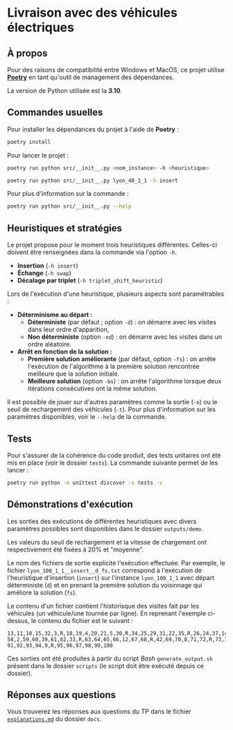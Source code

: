 # Livraison avec des véhicules électriques

## À propos

Pour des raisons de compatibilité entre Windows et MacOS, ce projet utilise **[Poetry](https://python-poetry.org/docs)** en tant qu'outil de management des dépendances.

La version de Python utilisée est la **3.10**.

## Commandes usuelles

Pour installer les dépendances du projet à l'aide de **Poetry** :
```sh
poetry install
```

Pour lancer le projet :
```sh
poetry run python src/__init__.py <nom_instance> -h <heuristique>

poetry run python src/__init__.py lyon_40_1_1 -h insert
```

Pour plus d'information sur la commande :
```sh
poetry run python src/__init__.py --help
```

## Heuristiques et stratégies

Le projet propose pour le moment trois heuristiques différentes.
Celles-ci doivent être renseignées dans la commande via l'option `-h`.

- **Insertion** (`-h insert`)
- **Échange** (`-h swap`)
- **Décalage par triplet** (`-h triplet_shift_heuristic`)

Lors de l'exécution d'une heuristique, plusieurs aspects sont paramétrables :
- **Déterminisme au départ :**
    - **Déterministe** (par défaut ; option `-d`) : on démarre avec les visites dans leur ordre d'apparition,
    - **Non déterministe** (option `-nd`) : on démarre avec les visites dans un ordre aléatoire.
- **Arrêt en fonction de la solution :**
    - **Première solution améliorante** (par défaut, option `-fs`) : on arrête l'exécution de l'algorithme à la première solution rencontrée meilleure que la solution initiale.
    - **Meilleure solution** (option `-bs`) : on arrête l'algorithme lorsque deux itérations consécutives ont la même solution.

Il est possible de jouer sur d'autres paramètres comme la sortie (`-o`) ou le seuil de rechargement des véhicules (`-t`).
Pour plus d'information sur les paramètres disponibles, voir le `--help` de la commande.

## Tests

Pour s'assurer de la cohérence du code produit, des tests unitaires ont été mis en place (voir le dossier `tests`).
La commande suivante permet de les lancer :
```sh
poetry run python -m unittest discover -s tests -v
```

## Démonstrations d'exécution

Les sorties des exécutions de différentes heuristiques avec divers paramètres possibles sont disponibles dans le dossier `outputs/demo`.

Les valeurs du seuil de rechargement et la vitesse de chargement ont respectivement été fixées à 20% et "moyenne".

Le nom des fichiers de sortie explicite l'exécution effectuée.
Par exemple, le fichier `lyon_100_1_1__insert__d_fs.txt` correspond à l'exécution de l'heuristique d'insertion (`insert`) sur l'instance `lyon_100_1_1` avec départ déterministe (`d`) et en prenant la première solution du voisinnage qui améliore la solution (`fs`).

Le contenu d'un fichier contient l'historisque des visites fait par les véhicules (un véhicule/une tournée par ligne). En reprenant l'exemple ci-dessus, le contenu du fichier est le suivant :
```
13,11,10,15,32,3,R,18,19,4,20,21,5,30,R,34,25,29,31,22,35,R,26,24,37,14,38,23,40,R,6,45,44,47,36,46,R,7,48,41,43,16,28,49,50,R,51,52,53,54,17,55,56,57,C,R
58,2,59,60,39,61,62,33,R,63,64,65,66,12,67,68,R,42,69,70,8,71,72,R,73,74,27,75,1,76,77,78,R,79,80,81,82,83,84,R,85,86,87,88,89,90,C,R
91,92,93,94,9,R,95,96,97,98,99,100
```

Ces sorties ont été produites à partir du script *Bash* `generate_output.sh` présent dans le dossier `scripts` (le script doit être exécuté depuis ce dossier).

## Réponses aux questions

Vous trouverez les réponses aux questions du TP dans le fichier [`explanations.md`](docs/explanations.md) du dossier `docs`.
